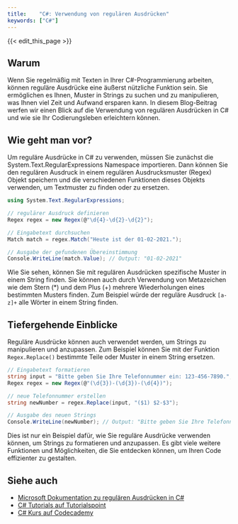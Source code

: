 ```yaml
---
title:    "C#: Verwendung von regulären Ausdrücken"
keywords: ["C#"]
---
```


{{< edit_this_page >}}

## Warum
Wenn Sie regelmäßig mit Texten in Ihrer C#-Programmierung arbeiten, können reguläre Ausdrücke eine äußerst nützliche Funktion sein. Sie ermöglichen es Ihnen, Muster in Strings zu suchen und zu manipulieren, was Ihnen viel Zeit und Aufwand ersparen kann. In diesem Blog-Beitrag werfen wir einen Blick auf die Verwendung von regulären Ausdrücken in C# und wie sie Ihr Codierungsleben erleichtern können.

## Wie geht man vor?
Um reguläre Ausdrücke in C# zu verwenden, müssen Sie zunächst die System.Text.RegularExpressions Namespace importieren. Dann können Sie den regulären Ausdruck in einem regulären Ausdrucksmuster (Regex) Objekt speichern und die verschiedenen Funktionen dieses Objekts verwenden, um Textmuster zu finden oder zu ersetzen.

```C#
using System.Text.RegularExpressions;

// regulärer Ausdruck definieren
Regex regex = new Regex(@"\d{4}-\d{2}-\d{2}");

// Eingabetext durchsuchen
Match match = regex.Match("Heute ist der 01-02-2021.");

// Ausgabe der gefundenen Übereinstimmung
Console.WriteLine(match.Value); // Output: "01-02-2021"
```

Wie Sie sehen, können Sie mit regulären Ausdrücken spezifische Muster in einem String finden. Sie können auch durch Verwendung von Metazeichen wie dem Stern (*) und dem Plus (+) mehrere Wiederholungen eines bestimmten Musters finden. Zum Beispiel würde der reguläre Ausdruck ```[a-z]+``` alle Wörter in einem String finden.

## Tiefergehende Einblicke
Reguläre Ausdrücke können auch verwendet werden, um Strings zu manipulieren und anzupassen. Zum Beispiel können Sie mit der Funktion ```Regex.Replace()``` bestimmte Teile oder Muster in einem String ersetzen.

```C#
// Eingabetext formatieren
string input = "Bitte geben Sie Ihre Telefonnummer ein: 123-456-7890.";
Regex regex = new Regex(@"(\d{3})-(\d{3})-(\d{4})");

// neue Telefonnummer erstellen
string newNumber = regex.Replace(input, "($1) $2-$3");

// Ausgabe des neuen Strings
Console.WriteLine(newNumber); // Output: "Bitte geben Sie Ihre Telefonnummer ein: (123) 456-7890."
```

Dies ist nur ein Beispiel dafür, wie Sie reguläre Ausdrücke verwenden können, um Strings zu formatieren und anzupassen. Es gibt viele weitere Funktionen und Möglichkeiten, die Sie entdecken können, um Ihren Code effizienter zu gestalten.

## Siehe auch
- [Microsoft Dokumentation zu regulären Ausdrücken in C#](https://docs.microsoft.com/en-us/dotnet/standard/base-types/regular-expression-language-quick-reference)
- [C# Tutorials auf Tutorialspoint](https://www.tutorialspoint.com/csharp)
- [C# Kurs auf Codecademy](https://www.codecademy.com/learn/learn-c-sharp)